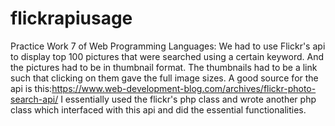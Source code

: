# flickrapiusage
Practice Work 7 of Web Programming Languages:
We had to use Flickr's api to display top 100 pictures that were searched using a certain keyword. 
And the pictures had to be in thumbnail format. The thumbnails had to be a link such that clicking on them gave the full image sizes.
A good source for the api is this:https://www.web-development-blog.com/archives/flickr-photo-search-api/
I essentially used the flickr's php class and wrote another php class which interfaced with this api and did the essential functionalities.
